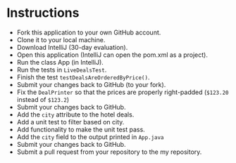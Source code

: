 Instructions
============

* Fork this application to your own GitHub account.
* Clone it to your local machine.
* Download IntelliJ (30-day evaluation).
* Open this application (IntelliJ can open the pom.xml as a project).
* Run the class App (in IntelliJ).
* Run the tests in `LiveDealsTest`.
* Finish the test `testDealsAreOrderedByPrice()`.
* Submit your changes back to GitHub (to your fork).
* Fix the `DealPrinter` so that the prices are properly right-padded (`$123.20` instead of `$123.2`)
* Submit your changes back to GitHub.
* Add the `city` attribute to the hotel deals.
* Add a unit test to filter based on city.
* Add functionality to make the unit test pass.
* Add the `city` field to the output printed in `App.java`
* Submit your changes back to GitHub.
* Submit a pull request from your repository to the my repository.
